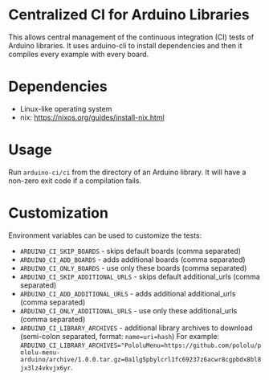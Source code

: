 # Centralized CI for Arduino Libraries

This allows central management of the continuous integration (CI) tests of Arduino libraries. It uses arduino-cli to install dependencies and then it compiles every example with every board.

# Dependencies

* Linux-like operating system
* nix: https://nixos.org/guides/install-nix.html

# Usage

Run `arduino-ci/ci` from the directory of an Arduino library. It will have a non-zero exit code if a compilation fails.

# Customization

Environment variables can be used to customize the tests:

* `ARDUINO_CI_SKIP_BOARDS` - skips default boards (comma separated)
* `ARDUINO_CI_ADD_BOARDS` -  adds additional boards (comma separated)
* `ARDUINO_CI_ONLY_BOARDS` -  use only these boards (comma separated)
* `ARDUINO_CI_SKIP_ADDITIONAL_URLS` - skips default additional_urls (comma separated)
* `ARDUINO_CI_ADD_ADDITIONAL_URLS` -  adds additional additional_urls (comma separated)
* `ARDUINO_CI_ONLY_ADDITIONAL_URLS` -  use only these additional_urls (comma separated)
* `ARDUINO_CI_LIBRARY_ARCHIVES` - additional library archives to download (semi-colon separated, format: `name=uri=hash`) For example: `ARDUINO_CI_LIBRARY_ARCHIVES="PololuMenu=https://github.com/pololu/pololu-menu-arduino/archive/1.0.0.tar.gz=0a1lg5pbylcrl1fc69237z6acwr8cgpbdx8bl8jx3lz4vkvjx6yr`.
